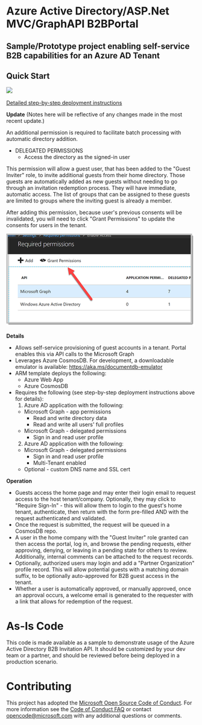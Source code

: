 # Azure Active Directory/ASP.Net MVC/GraphAPI B2BPortal
## Sample/Prototype project enabling self-service B2B capabilities for an Azure AD Tenant
## Quick Start

<a href="https://portal.azure.com/#create/Microsoft.Template/uri/https%3A%2F%2Fraw.githubusercontent.com%2FAzure%2Factive-directory-dotnet-graphapi-b2bportal-web%2Fdev%2Fazuredeploy.json" target="_blank"><img src="http://azuredeploy.net/deploybutton.png"/></a>

[Detailed step-by-step deployment instructions](./Setup.md)

__Update__
(Notes here will be reflective of any changes made in the most recent update.)

An additional permission is required to facilitate batch processing with automatic directory addition.
  * DELEGATED PERMISSIONS
    * Access the directory as the signed-in user

This permission will allow a guest user, that has been added to the "Guest Inviter" role, to invite additional
guests from their home directory. Those guests are automatically added as new guests without needing
to go through an invitation redemption process. They will have immediate, automatic access. The list of groups that can be assigned to these guests are limited to groups where the inviting guest is already a member.

After adding this permission, because user's previous consents will be invalidated, you will need to click "Grant Permissions" to update the consents for users in the tenant.

 ![alt text][Grant1]

__Details__
* Allows self-service provisioning of guest accounts in a tenant. Portal enables this via API calls to the Microsoft Graph
* Leverages Azure CosmosDB. For development, a downloadable emulator is available: https://aka.ms/documentdb-emulator
* ARM template deploys the following:
  * Azure Web App
  * Azure CosmosDB
* Requires the following (see step-by-step deployment instructions above for details):
  1. Azure AD application with the following:
    * Microsoft Graph - app permissions
      * Read and write directory data
      * Read and write all users' full profiles
    * Microsoft Graph - delegated permissions
      * Sign in and read user profile
  2. Azure AD application with the following:
    * Microsoft Graph - delegated permissions
      * Sign in and read user profile
      * Multi-Tenant enabled
  * Optional - custom DNS name and SSL cert

__Operation__

* Guests access the home page and may enter their login email to request access to the host tenant/company. Optionally, they may click to "Require Sign-In" - this will allow them to login to the guest's home tenant, authenticate, then return with the form pre-filled AND with the request authenticated and validated.
* Once the request is submitted, the request will be queued in a CosmosDB repo.
* A user in the home company with the "Guest Inviter" role granted can then access the portal, log in, and browse the pending requests, either approving, denying, or leaving in a pending state for others to review. Additionally, internal comments can be attached to the request records.
* Optionally, authorized users may login and add a "Partner Organization" profile record. This will allow potential guests with a matching domain suffix, to be optionally auto-approved for B2B guest access in the tenant.
* Whether a user is automatically approved, or manually approved, once an approval occurs, a welcome email is generated to the requester with a link that allows for redemption of the request. 

# As-Is Code

This code is made available as a sample to demonstrate usage of the Azure Active Directory B2B Invitation API. It should be customized by your dev team or a partner, and should be reviewed before being deployed in a production scenario.

# Contributing

This project has adopted the [Microsoft Open Source Code of Conduct](https://opensource.microsoft.com/codeofconduct/). For more information see the [Code of Conduct FAQ](https://opensource.microsoft.com/codeofconduct/faq/) or contact [opencode@microsoft.com](mailto:opencode@microsoft.com) with any additional questions or comments.

[Grant1]: ./DocImages/GrantPerm.png "Grant Permissions"